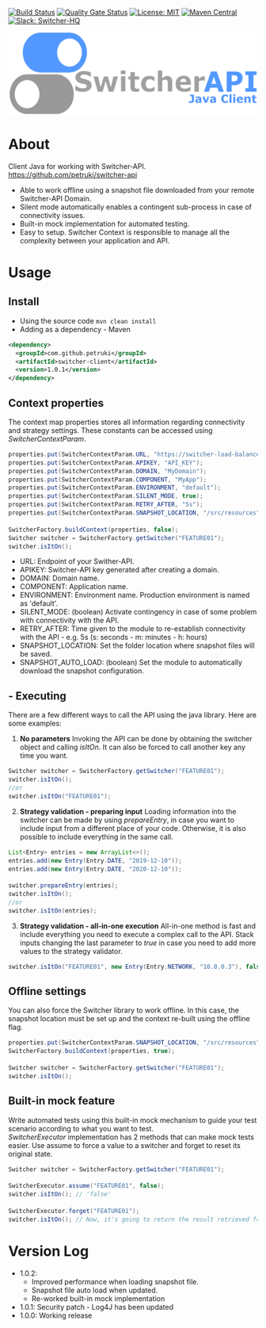 [![Build Status](https://travis-ci.com/petruki/switcher-client.svg?branch=master)](https://travis-ci.com/petruki/switcher-client)
[![Quality Gate Status](https://sonarcloud.io/api/project_badges/measure?project=switcher-client-java&metric=alert_status)](https://sonarcloud.io/dashboard?id=switcher-client-java)
[![License: MIT](https://img.shields.io/badge/License-MIT-yellow.svg)](https://opensource.org/licenses/MIT)
[![Maven Central](https://img.shields.io/maven-central/v/com.github.petruki/switcher-client.svg?label=Maven%20Central)](https://search.maven.org/search?q=g:%22com.github.petruki%22%20AND%20a:%22switcher-client%22)
[![Slack: Switcher-HQ](https://img.shields.io/badge/slack-@switcher/hq-blue.svg?logo=slack)](https://switcher-hq.slack.com/)

![Switcher API: Java Client: Cloud-based Feature Flag API](https://github.com/petruki/switcherapi-assets/blob/master/logo/switcherapi_java_client.png)

# About  
Client Java for working with Switcher-API.
https://github.com/petruki/switcher-api

- Able to work offline using a snapshot file downloaded from your remote Switcher-API Domain.
- Silent mode automatically enables a contingent sub-process in case of connectivity issues.
- Built-in mock implementation for automated testing.
- Easy to setup. Switcher Context is responsible to manage all the complexity between your application and API.

# Usage

## Install  
- Using the source code `mvn clean install`
- Adding as a dependency - Maven
```xml
<dependency>
  <groupId>com.github.petruki</groupId>
  <artifactId>switcher-client</artifactId>
  <version>1.0.1</version>
</dependency>
```	

## Context properties
The context map properties stores all information regarding connectivity and strategy settings. These constants can be accessed using *SwitcherContextParam*.

```java
properties.put(SwitcherContextParam.URL, "https://switcher-load-balance.herokuapp.com");
properties.put(SwitcherContextParam.APIKEY, "API_KEY");
properties.put(SwitcherContextParam.DOMAIN, "MyDomain");
properties.put(SwitcherContextParam.COMPONENT, "MyApp");
properties.put(SwitcherContextParam.ENVIRONMENT, "default");
properties.put(SwitcherContextParam.SILENT_MODE, true);
properties.put(SwitcherContextParam.RETRY_AFTER, "5s");
properties.put(SwitcherContextParam.SNAPSHOT_LOCATION, "/src/resources");

SwitcherFactory.buildContext(properties, false);
Switcher switcher = SwitcherFactory.getSwitcher("FEATURE01");
switcher.isItOn();
```

- URL: Endpoint of your Swither-API.
- APIKEY: Switcher-API key generated after creating a domain.
- DOMAIN: Domain name.
- COMPONENT: Application name.
- ENVIRONMENT: Environment name. Production environment is named as 'default'.
- SILENT_MODE: (boolean) Activate contingency in case of some problem with connectivity with the API.
- RETRY_AFTER: Time given to the module to re-establish connectivity with the API - e.g. 5s (s: seconds - m: minutes - h: hours)
- SNAPSHOT_LOCATION: Set the folder location where snapshot files will be saved.
- SNAPSHOT_AUTO_LOAD: (boolean) Set the module to automatically download the snapshot configuration.

## - Executing
There are a few different ways to call the API using the java library.
Here are some examples:

1. **No parameters**
Invoking the API can be done by obtaining the switcher object and calling *isItOn*. It can also be forced to call another key any time you want.

```java
Switcher switcher = SwitcherFactory.getSwitcher("FEATURE01");
switcher.isItOn();
//or
switcher.isItOn("FEATURE01");
```

2. **Strategy validation - preparing input**
Loading information into the switcher can be made by using *prepareEntry*, in case you want to include input from a different place of your code. Otherwise, it is also possible to include everything in the same call.

```java
List<Entry> entries = new ArrayList<>();
entries.add(new Entry(Entry.DATE, "2019-12-10"));
entries.add(new Entry(Entry.DATE, "2020-12-10"));

switcher.prepareEntry(entries);
switcher.isItOn();
//or
switcher.isItOn(entries);
```

3. **Strategy validation - all-in-one execution**
All-in-one method is fast and include everything you need to execute a complex call to the API. Stack inputs changing the last parameter to *true* in case you need to add more values to the strategy validator.

```java
switcher.isItOn("FEATURE01", new Entry(Entry.NETWORK, "10.0.0.3"), false);
```

## Offline settings
You can also force the Switcher library to work offline. In this case, the snapshot location must be set up and the context re-built using the offline flag.

```java
properties.put(SwitcherContextParam.SNAPSHOT_LOCATION, "/src/resources");
SwitcherFactory.buildContext(properties, true);

Switcher switcher = SwitcherFactory.getSwitcher("FEATURE01");
switcher.isItOn();
```

## Built-in mock feature
Write automated tests using this built-in mock mechanism to guide your test scenario according to what you want to test.
</br>*SwitcherExecutor* implementation has 2 methods that can make mock tests easier. Use assume to force a value to a switcher and forget to reset its original state.

```java
Switcher switcher = SwitcherFactory.getSwitcher("FEATURE01");

SwitcherExecutor.assume("FEATURE01", false);
switcher.isItOn(); // 'false'

SwitcherExecutor.forget("FEATURE01");
switcher.isItOn(); // Now, it's going to return the result retrieved from the API or the Snaopshot file
```

# Version Log
- 1.0.2: 
    - Improved performance when loading snapshot file.
    - Snapshot file auto load when updated.
    - Re-worked built-in mock implementation
- 1.0.1: Security patch - Log4J has been updated
- 1.0.0: Working release